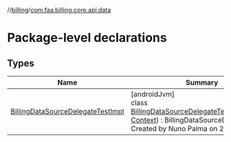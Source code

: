 //[billing](../../index.md)/[com.faa.billing.core.api.data](index.md)

# Package-level declarations

## Types

| Name | Summary |
|---|---|
| [BillingDataSourceDelegateTestImpl](-billing-data-source-delegate-test-impl/index.md) | [androidJvm]<br>class [BillingDataSourceDelegateTestImpl](-billing-data-source-delegate-test-impl/index.md)(context: [Context](https://developer.android.com/reference/kotlin/android/content/Context.html)) : BillingDataSourceDelegate<br>Created by Nuno Palma on 22/02/2024. |
